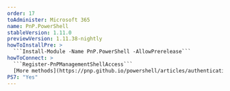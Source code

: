```yaml
---
order: 17
toAdminister: Microsoft 365
name: PnP.PowerShell
stableVersion: 1.11.0
previewVersion: 1.11.38-nightly
howToInstallPre: >
  ```Install-Module -Name PnP.PowerShell -AllowPrerelease```
howToConnect: >
  ```Register-PnPManagementShellAccess```
  [More methods](https://pnp.github.io/powershell/articles/authentication.html)
PS7: "Yes"
---
```

